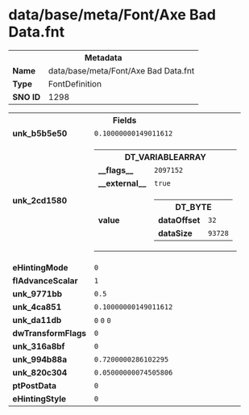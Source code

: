 <h1>data/base/meta/Font/Axe Bad Data.fnt</h1><table><tr><th colspan="100%">Metadata</th></tr><tr><td><b>Name</b></td><td>data/base/meta/Font/Axe Bad Data.fnt</td></tr><tr><td><b>Type</b></td><td>FontDefinition</td></tr><tr><td><b>SNO ID</b></td><td>1298</td></tr></table>

<table><tr><th colspan="100%">Fields</th></tr><tr><td><b>unk_b5b5e50</b></td><td><code>0.10000000149011612</code></td></tr><tr><td><b>unk_2cd1580</b></td><td><table><tr><th colspan="100%">DT_VARIABLEARRAY</th></tr><tr><td><b>__flags__</b></td><td><code>2097152</code></td></tr><tr><td><b>__external__</b></td><td><code>true</code></td></tr><tr><td><b>value</b></td><td><table><tr><th colspan="100%">DT_BYTE</th></tr><tr><td><b>dataOffset</b></td><td><code>32</code></td></tr><tr><td><b>dataSize</b></td><td><code>93728</code></td></tr></table>

</td></tr></table>

</td></tr><tr><td><b>eHintingMode</b></td><td><code>0</code></td></tr><tr><td><b>flAdvanceScalar</b></td><td><code>1</code></td></tr><tr><td><b>unk_9771bb</b></td><td><code>0.5</code></td></tr><tr><td><b>unk_4ca851</b></td><td><code>0.10000000149011612</code></td></tr><tr><td><b>unk_da11db</b></td><td><code>0</code>
<code>0</code>
<code>0</code>
</td></tr><tr><td><b>dwTransformFlags</b></td><td><code>0</code></td></tr><tr><td><b>unk_316a8bf</b></td><td><code>0</code></td></tr><tr><td><b>unk_994b88a</b></td><td><code>0.7200000286102295</code></td></tr><tr><td><b>unk_820c304</b></td><td><code>0.05000000074505806</code></td></tr><tr><td><b>ptPostData</b></td><td><code>0</code></td></tr><tr><td><b>eHintingStyle</b></td><td><code>0</code></td></tr></table>

